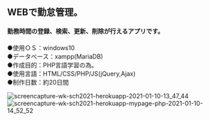 ## WEBで勤怠管理。  
  
#### 勤務時間の登録、検索、更新、削除が行えるアプリです。  
●使用ＯＳ：windows10  
●データベース：xampp(MariaDB)  
●作成目的：PHP言語学習の為。  
●使用言語：HTML/CSS/PHP/JS(jQuery,Ajax)  
●制作日数：約20日間

![screencapture-wk-sch2021-herokuapp-2021-01-10-13_47_44](https://user-images.githubusercontent.com/73923419/104114721-f5b69100-534a-11eb-9a40-6933f1aea9ad.png)
![screencapture-wk-sch2021-herokuapp-mypage-php-2021-01-10-14_52_52](https://user-images.githubusercontent.com/73923419/104115521-a1fc7580-5353-11eb-87fd-60023b0fe614.png)



